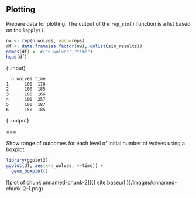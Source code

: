 ---
---

## Plotting

Prepare data for plotting. The output of the `rep_sim()` function is a list based on the `lapply()`.


~~~r
nw <- rep(n_wolves, each=reps)
df <- data.frame(as.factor(nw), unlist(sim_results))
names(df) <- c("n_wolves","time")
head(df)
~~~
{:.input}
~~~
  n_wolves time
1      100  176
2      100  185
3      100  166
4      100  257
5      100  187
6      150  185
~~~
{:.output}

===

Show range of outcomes for each level of initial number of wolves using a boxplot.


~~~r
library(ggplot2)
ggplot(df, aes(x=n_wolves, y=time)) + 
  geom_boxplot()
~~~

![plot of chunk unnamed-chunk-2]({{ site.baseurl }}/images/unnamed-chunk-2-1.png)

